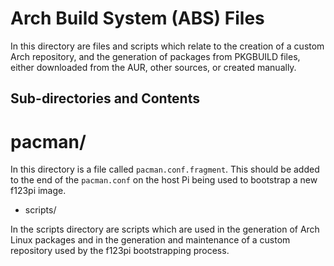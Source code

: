 
# Arch Build System (ABS) Files

In this directory are files and scripts which relate to the creation 
of a custom Arch repository, and the generation of packages from 
PKGBUILD files, either downloaded from the AUR, other sources, or 
created manually.

## Sub-directories and Contents

# pacman/

In this directory is a file called `pacman.conf.fragment`. This should 
be added to the end of the `pacman.conf` on the host Pi being used to 
bootstrap a new f123pi image.

* scripts/

In the scripts directory are scripts which are used in the generation 
of Arch Linux packages and in the generation and maintenance of a 
custom repository used by the f123pi bootstrapping process.

